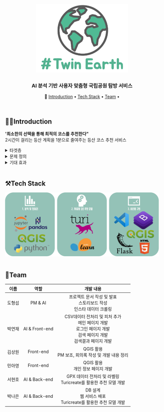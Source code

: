 <h1 align="center">
  <img width="300" src="https://raw.githubusercontent.com/MIB0831national/Twin_Earth/main/doc/%ED%8A%B8%EC%9C%88%EC%96%B4%EC%8A%A4%20%EB%A1%9C%EA%B3%A0.png?token=ANYQW2UDCCC4QQ2XQZWDYT3BFOMDC">
</h1>


<h3 align="center">AI 분석 기반 사용자 맞춤형 국립공원 탐방 서비스</h3>

<p align="center">
  📰
  <a href="#Introduction">Introduction</a> • 
  <a href="#Tech Stack">Tech Stack</a> •  
  <a href="#Team">Team</a> •    
</p>
</br>

## 💁🏻‍Introduction
**'최소한의 선택을 통해 최적의 코스를 추천한다"**
<br />
2시간이 걸리는 등산 계획을 1분으로 줄여주는 등산 코스 추천 서비스
<br />
<details>
  <summary>타겟층</summary>
  <div markdown="1">
    <ul>
      <li>등산에 관심이 있거나 등산 초보인 2030세대</li>
    </ul>
  </div>
</details>
<details>
  <summary>문제 정의</summary>
  <div markdown="
    <ul>
      <li>코로나 이후 실내 체육 활동이 어려워지면서 2030세대의 등산에 대한 관심이 늘어나고 있지만, 대부분의 등산 서비스가 기존 사용자인 4050세대에게 맞춰져 있는 상황에서 자신의 수준에 알맞은 등산 코스 정보를 알기 어려워 체력적으로 무리한 산행을 강행한다. </li>
    </ul>
  </div>
</details>
<details>
  <summary>가설 설정 방법</summary>
  <div markdown="1">
    <ul>
      <li> 현재 국내에서 가장 많이 사용되는 등산 앱인 트랭글의 코스 데이터를 AI를 활용해 사용자의 체력,상황에 가장 최적화된 등산 코스를 추천한다. 더 나아가 SNS서비스를 제공하여 타겟층이 등산에 더 흥미를 느낄 수 있도록 돕는다.</li>
    </ul>
  </div>
</details>
<details>
  <summary>기대 효과</summary>
  <div markdown="1">
    <ul>
      <li>국립공원공단: 이용자 데이터 DB화, 추후 디지털파크 구현 시 잠재적 수요자 확보.</li>
      <li>트윈어스: 스마트한 등산 문화 생성, 추후 다양한 서비스 구현 가능.</li>
    </ul>
  </div>
</details>
<br />

## ⚒️Tech Stack
<div align="center">
  <img width="800" src="https://raw.githubusercontent.com/MIB0831national/Twin_Earth/main/doc/%EA%B8%B0%EC%88%A0%20%EC%8A%A4%ED%83%9D.jpg?token=ANYQW2SV3ZG62LH5K6SRBRLBFOMIK">
</div>
<br/>


## 👥Team
|  이름  |   역할    |                                                                                        개발 내용                                                                                        |
| :----: | :-------: | :-------------------------------------------------------------------------------------------------------------------------------------------------------------------------------------: |
| 도형섭 |  PM & AI  |                           프로젝트 문서 작성 및 발표<br />스토리보드 작성<br />인스타 데이터 크롤링                           |
| 박연재 |    AI & Front-end  |         CSV데이터 전처리 및 피처 추가<br />메인 페이지 개발<br />로그인 페이지 개발<br />검색 페이지 개발<br />검색결과 페이지 개발
| 김상원 |    Front-end      |  QGIS 활용<br /> PM 보조, 회의록 작성 및 개발 내용 정리                                         |
| 민아영 |  Front-end  |   QGIS 활용<br /> 개인 정보 페이지 개발<br /> |
| 서현호 | AI & Back-end |            GPX 데이터 전처리 및 라벨링<br />Turicreate를 활용한 추천 모델 개발  |
| 박나은 | AI & Back-end  |            DB 설계<br />웹 서비스 배포 <br />Turicreate를 활용한 추천 모델 개발                                                       |
<br />


